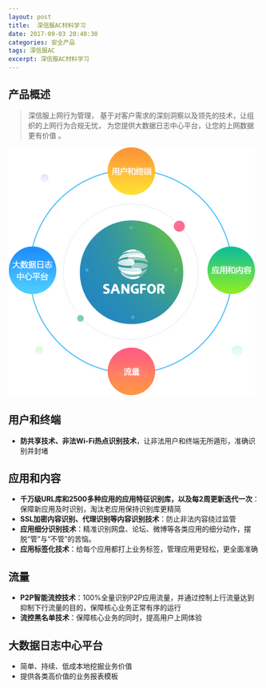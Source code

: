 ```yaml
---
layout: post
title:  深信服AC材料学习
date: 2017-09-03 20:40:30
categories: 安全产品
tags: 深信服AC
excerpt: 深信服AC材料学习
---
```


## 产品概述
> 深信服上网行为管理，
基于对客户需求的深刻洞察以及领先的技术，让组织的上网行为合规无忧，
为您提供大数据日志中心平台，让您的上网数据更有价值 。

![image](\assets\ac\1.jpg)

## 用户和终端
- **防共享技术、非法Wi-Fi热点识别技术**，让非法用户和终端无所遁形，准确识别并封堵

## 应用和内容
- **千万级URL库和2500多种应用的应用特征识别库，以及每2周更新迭代一次**：保障新应用及时识别，淘汰老应用保持识别库更精简
- **SSL加密内容识别、代理识别等内容识别技术**：防止非法内容绕过监管
- **应用细分识别技术**：精准识别网盘、论坛、微博等各类应用的细分动作，摆脱“管”与“不管”的苦恼。
- **应用标签化技术**：给每个应用都打上业务标签，管理应用更轻松，更全面准确


## 流量
- **P2P智能流控技术**：100%全量识别P2P应用流量，并通过控制上行流量达到抑制下行流量的目的，保障核心业务正常有序的运行
- **流控黑名单技术**：保障核心业务的同时，提高用户上网体验


## 大数据日志中心平台
- 简单、持续、低成本地挖掘业务价值
- 提供各类高价值的业务报表模板


